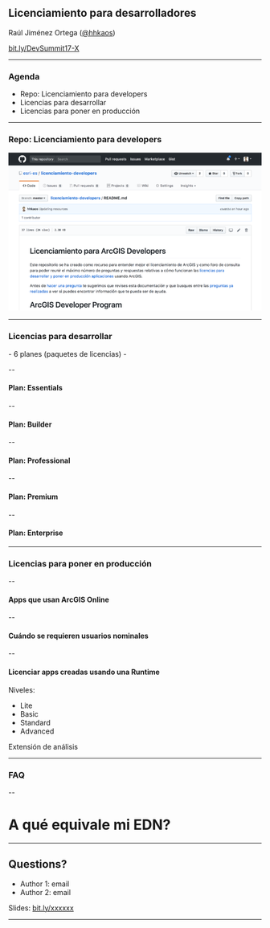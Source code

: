 <!-- .slide: class="title" -->

## Licenciamiento para desarrolladores

Raúl Jiménez Ortega ([@hhkaos](//twitter.com/hhkaos))

[bit.ly/DevSummit17-X](#)

---

<!-- .slide: class="agenda" -->

### Agenda

* Repo: Licenciamiento para developers
* Licencias para desarrollar
* Licencias para poner en producción

---

<!-- .slide: class="section" -->

### Repo: Licenciamiento para developers

[![Pantallazo al repo](imgs/github-repo.png)](https://github.com/esri-es/licenciamiento-developers)

---

<!-- .slide: class="section" -->

### Licencias para desarrollar

\- 6 planes (paquetes de licencias) -

--

#### Plan: Essentials

--

#### Plan: Builder

--

#### Plan: Professional

--

#### Plan: Premium

--

#### Plan: Enterprise

---

<!-- .slide: class="section" -->

### Licencias para poner en producción

--

#### Apps que usan ArcGIS Online

--

#### Cuándo se requieren usuarios nominales

--

#### Licenciar apps creadas usando una Runtime

Niveles: 
* Lite
* Basic
* Standard
* Advanced

Extensión de análisis

---

### FAQ

--

# A qué equivale mi EDN?

---

<!-- .slide: class="section centered" -->

## Questions?

* Author 1: email
* Author 2: email

Slides: [bit.ly/xxxxxx](http://bit.ly/xxxxxx)

---

<!-- .slide: class="end" -->
#
